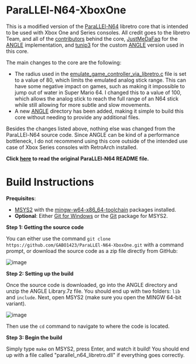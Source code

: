 # ParaLLEl-N64-XboxOne
This is a modified version of the [ParaLLEl-N64](https://github.com/libretro/parallel-n64) libretro core that is intended to be used with Xbox One and Series consoles. All credit goes to the libretro Team, and all of the [contributors](https://github.com/libretro/parallel-n64/graphs/contributors) behind the core, [JustMeDaFaq](https://github.com/JustMeDaFaq) for the [ANGLE](https://github.com/google/angle) implementation, and [tunip3](https://github.com/tunip3) for the custom [ANGLE](https://github.com/Xbox-Homebrew/angle) version used in this core.

The main changes to the core are the following:

- The radius used in the [emulate_game_controller_via_libretro.c](https://github.com/GABO1423/ParaLLEl-N64-XboxOne/blob/master/mupen64plus-core/src/plugin/emulate_game_controller_via_libretro.c#L324) file is set to a value of 80, which limits the emulated analog stick range. This can have some negative impact on games, such as making it impossible to jump out of water in Super Mario 64. I changed this to a value of 100, which allows the analog stick to reach the full range of an N64 stick while still allowing for more subtle and slow movements.
- A new [ANGLE](https://github.com/GABO1423/ParaLLEl-N64-XboxOne/tree/master/ANGLE) directory has been added, making it simple to build this core without needing to provide any additional files.

Besides the changes listed above, nothing else was changed from the ParaLLEl-N64 source code. Since ANGLE can be kind of a performance bottleneck, I do not recommend using this core outside of the intended use case of Xbox Series consoles with RetroArch installed.

**Click [here](https://github.com/GABO1423/ParaLLEl-N64-XboxOne/blob/master/README-original.md) to read the original ParaLLEl-N64 README file.**

# Build Instructions

**Prequisites**:

- [MSYS2](https://www.msys2.org/) with the [mingw-w64-x86_64-toolchain](https://packages.msys2.org/group/mingw-w64-x86_64-toolchain) packages installed.
- **Optional**: Either [Git for Windows](https://gitforwindows.org/) or the [Git](https://packages.msys2.org/package/git) package for MSYS2.

**Step 1: Getting the source code**

You can either use the command `git clone https://github.com/GABO1423/ParaLLEl-N64-XboxOne.git` with a command prompt, or download the source code as a zip file directly from GitHub:

![image](https://user-images.githubusercontent.com/35014183/169628043-704cc650-8b91-44d1-81f8-ca2af9aa717a.png)

**Step 2: Setting up the build**

Once the source code is downloaded, go into the ANGLE directory and unzip the ANGLE Library.7z file. You should end up with two folders: `lib` and `include`.
Next, open MSYS2 (make sure you open the MINGW 64-bit variant).

![image](https://user-images.githubusercontent.com/35014183/164373294-7e12f238-b013-40df-b686-1ef24c541d9d.png)

Then use the `cd` command to navigate to where the code is located.

**Step 3: Begin the build**

Simply type `make` on MSYS2, press Enter, and watch it build! You should end up with a file called "parallel_n64_libretro.dll" if everything goes correctly.
